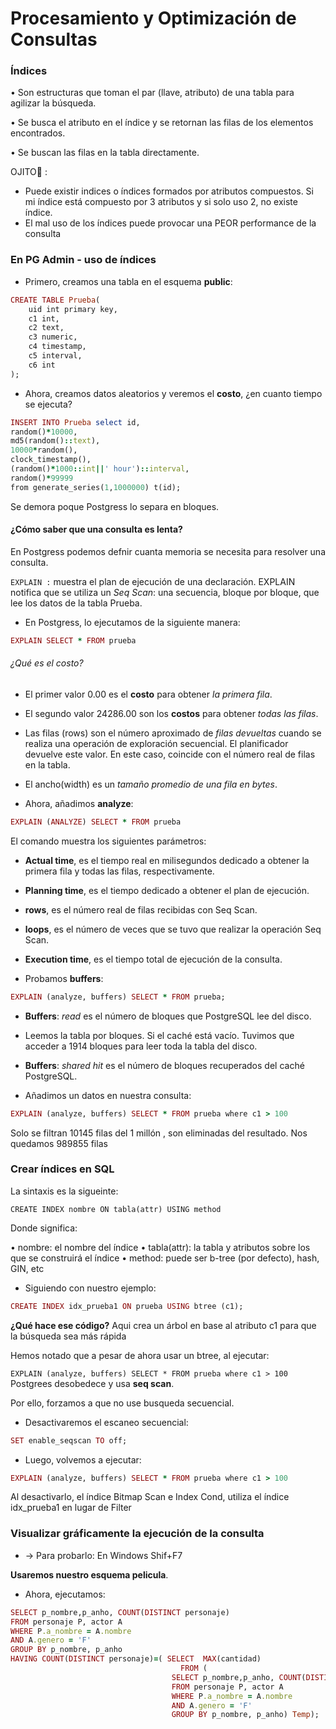 # Procesamiento y Optimización de  Consultas

### Índices

• Son estructuras que toman el par (llave, atributo) de una tabla para agilizar la búsqueda.

• Se busca el atributo en el índice y se retornan las filas de los elementos encontrados.

• Se buscan las filas en la tabla directamente.

OJITO👀 : 
* Puede existir indices o índices formados por atributos compuestos. Si mi índice está compuesto por 3 atributos y si solo uso 2, no existe índice.
* El mal uso de los índices puede provocar una PEOR performance de la consulta

### En PG Admin - uso de índices

* Primero, creamos una tabla en el esquema **public**:

```ruby
CREATE TABLE Prueba(
    uid int primary key,
    c1 int,
    c2 text,
    c3 numeric,
    c4 timestamp,
    c5 interval,
    c6 int
);
```

* Ahora, creamos datos aleatorios y veremos el **costo**, ¿en cuanto tiempo se ejecuta?

```ruby
INSERT INTO Prueba select id,
random()*10000, 
md5(random()::text),
10000*random(), 
clock_timestamp(),
(random()*1000::int||' hour')::interval,
random()*99999
from generate_series(1,1000000) t(id);
```

Se demora poque Postgress lo separa en bloques.

#### ¿Cómo saber que una consulta es lenta?

En Postgress podemos defnir cuanta memoria se necesita para resolver una consulta.

`EXPLAIN :`  muestra el plan de ejecución de una declaración. EXPLAIN notifica que se utiliza un *Seq Scan*: una secuencia, bloque por bloque, que lee los datos de la tabla Prueba.

* En Postgress, lo ejecutamos de la siguiente manera:

```ruby 
EXPLAIN SELECT * FROM prueba
```

###### ¿Qué es el costo?
* El primer valor 0.00 es el **costo** para obtener *la primera fila*. 
* El segundo valor 24286.00 son los **costos** para obtener *todas las filas*.
* Las filas (rows) son el número aproximado de *filas devueltas* cuando se realiza una operación de exploración secuencial. El planificador devuelve este valor. En este caso, coincide con el número real de filas en la tabla.
* El ancho(width)  es un *tamaño promedio de una fila en bytes*.

* Ahora, añadimos **analyze**:

```ruby 
EXPLAIN (ANALYZE) SELECT * FROM prueba
```

El comando muestra los siguientes parámetros:
* **Actual time**, es el tiempo real en milisegundos dedicado a obtener la primera fila y todas las filas, respectivamente.

* **Planning time**,  es el tiempo dedicado a obtener el plan de ejecución.

* **rows**, es el número real de filas recibidas con Seq Scan.

* **loops**, es el número de veces que se tuvo que realizar la operación Seq Scan.

* **Execution time**,  es el tiempo total de ejecución de la consulta.

* Probamos **buffers**:

```ruby 
EXPLAIN (analyze, buffers) SELECT * FROM prueba;
```

* **Buffers**: *read* es el número de bloques que PostgreSQL lee del disco.

* Leemos la tabla por bloques. Si el caché está vacío. Tuvimos que acceder a 1914 bloques para leer toda la tabla del disco.

* **Buffers**: *shared hit* es el número de bloques recuperados del caché PostgreSQL.

* Añadimos un datos en nuestra consulta:

```ruby 
EXPLAIN (analyze, buffers) SELECT * FROM prueba where c1 > 100
```

Solo se filtran 10145 filas del 1 millón , son eliminadas del resultado. Nos quedamos 989855 filas

### Crear índices en SQL

La sintaxis es la sigueinte:

`CREATE INDEX nombre ON tabla(attr) USING method`

Donde significa:

• nombre: el nombre del índice
• tabla(attr): la tabla y atributos sobre los que se 
construirá el índice
• method: puede ser b-tree (por defecto), hash, GIN, etc

* Siguiendo con nuestro ejemplo:

```ruby 
CREATE INDEX idx_prueba1 ON prueba USING btree (c1);
```

**¿Qué hace ese código?** 
Aqui crea un árbol en base al atributo c1 para que la búsqueda sea más rápida

Hemos notado que a pesar de ahora usar un btree, al ejecutar:

`EXPLAIN (analyze, buffers) SELECT * FROM prueba where c1 > 100` Postgrees desobedece y usa **seq scan**. 

Por ello, forzamos a que no use busqueda secuencial.

* Desactivaremos el escaneo secuencial:

```ruby 
SET enable_seqscan TO off;
```

* Luego, volvemos a ejecutar: 

```ruby 
EXPLAIN (analyze, buffers) SELECT * FROM prueba where c1 > 100
```

Al desactivarlo, el índice Bitmap Scan e Index Cond, utiliza el índice idx_prueba1 en lugar de Filter

### Visualizar gráficamente la ejecución de la consulta

* -> Para probarlo: En Windows Shif+F7

**Usaremos nuestro esquema pelicula**.

* Ahora, ejecutamos:

```ruby
SELECT p_nombre,p_anho, COUNT(DISTINCT personaje)
FROM personaje P, actor A
WHERE P.a_nombre = A.nombre
AND A.genero = 'F'
GROUP BY p_nombre, p_anho
HAVING COUNT(DISTINCT personaje)=( SELECT  MAX(cantidad)
                                      FROM (
                                    SELECT p_nombre,p_anho, COUNT(DISTINCT personaje) AS cantidad
                                    FROM personaje P, actor A
                                    WHERE P.a_nombre = A.nombre
                                    AND A.genero = 'F'
                                    GROUP BY p_nombre, p_anho) Temp);
```
